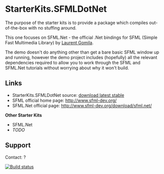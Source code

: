 StarterKits.SFMLDotNet
======================

The purpose of the starter kits is to provide a package which compiles out-of-the-box with no stuffing around.

This one focuses on SFML.Net - the official .Net bindings for SFML (Simple Fast Multimedia Library) by [Laurent Gomila](mailto:laurent@sfml-dev.org).


The demo doesn't do anything other than get a bare basic SFML window up and running, however the demo project includes (hopefully) all the relevant dependencies required to allow you to work through the SFML and SFML.Net tutorials without worrying about why it won't build.

Links
-----

* StarterKits.SFMLDotNet source: [download latest stable](https://github.com/nathanchere/StarterKits.SFMLDotNet/archive/master.zip)
* SFML official home page: http://www.sfml-dev.org/
* SFML.Net official page: http://www.sfml-dev.org/download/sfml.net/

**Other Starter Kits**
* SFML.Net
* *TODO*

Support
-------

Contact: ?

[![Build status](https://ci-beta.appveyor.com/api/projects/status/fcgwunng81guqi0u)](https://ci-beta.appveyor.com/project/nathanchere/starterkits-sfmldotnet)




